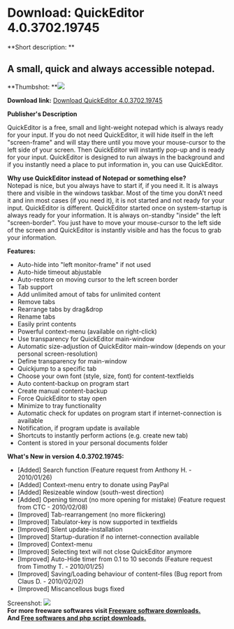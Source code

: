 # Download: QuickEditor 4.0.3702.19745

**Short description: **

## A small, quick and always accessible notepad.

  
**Thumbshot: **![](http://www.freewarefiles.com/screenshot/quickeditor40_md.jpg)   
  
**Download link:** [Download QuickEditor 4.0.3702.19745](http://freesoftwares.boysofts.com/QuickEditor_program_54574.html)  
  

**Publisher's Description**  
  

QuickEditor is a free, small and light-weight notepad which is always ready
for your input. If you do not need QuickEditor, it will hide itself in the
left "screen-frame" and will stay there until you move your mouse-cursor to
the left side of your screen. Then QuickEditor will instantly pop-up and is
ready for your input. QuickEditor is designed to run always in the background
and if you instantly need a place to put information in, you can use
QuickEditor.

**Why use QuickEditor instead of Notepad or something else?**  
Notepad is nice, but you always have to start if, if you need it. It is always
there and visible in the windows taskbar. Most of the time you donA't need it
and inn most cases (if you need it), it is not started and not ready for your
input. QuickEditor is different. QuickEditor started once on system-startup is
always ready for your information. It is always on-standby "inside" the left
"screen-border". You just have to move your mouse-cursor to the left side of
the screen and QuickEditor is instantly visible and has the focus to grab your
information.

**Features:**

  * Auto-hide into "left monitor-frame" if not used 
  * Auto-hide timeout abjustable 
  * Auto-restore on moving cursor to the left screen border 
  * Tab support 
  * Add unlimited amout of tabs for unlimited content 
  * Remove tabs 
  * Rearrange tabs by drag&drop 
  * Rename tabs 
  * Easily print contents 
  * Powerful context-menu (available on right-click) 
  * Use transparency for QuickEditor main-window 
  * Automatic size-adjustion of QuickEditor main-window (depends on your personal screen-resolution) 
  * Define transparency for main-window 
  * Quickjump to a specific tab 
  * Choose your own font (style, size, font) for content-textfields 
  * Auto content-backup on program start 
  * Create manual content-backup 
  * Force QuickEditor to stay open 
  * Minimize to tray functionality 
  * Automatic check for updates on program start if internet-connection is available 
  * Notification, if program update is available 
  * Shortcuts to instantly perform actions (e.g. create new tab) 
  * Content is stored in your personal documents folder 

**What's New in version 4.0.3702.19745:**

  * [Added] Search function (Feature request from Anthony H. - 2010/01/26) 
  * [Added] Context-menu entry to donate using PayPal 
  * [Added] Resizeable window (south-west direction) 
  * [Added] Opening timout (no more opening for mistake) (Feature request from CTC - 2010/02/08) 
  * [Improved] Tab-rearrangement (no more flickering) 
  * [Improved] Tabulator-key is now supported in textfields 
  * [Improved] Silent update-installation 
  * [Improved] Startup-duration if no internet-connection available 
  * [Improved] Context-menu 
  * [Improved] Selecting text will not close QuickEditor anymore 
  * [Improved] Auto-Hide timer from 0.1 to 10 seconds (Feature request from Timothy T. - 2010/01/25) 
  * [Improved] Saving/Loading behaviour of content-files (Bug report from Claus D. - 2010/02/02) 
  * [Improved] Miscancellous bugs fixed 

  
  
Screenshot: ![](http://www.freewarefiles.com/screenshot/quickeditor40.jpg)  
**For more freeware softwares visit [Freeware software downloads.](http://freesoftwares.boysofts.com/)**   
**And [Free softwares and php script downloads.](http://www.boysofts.com/)**

